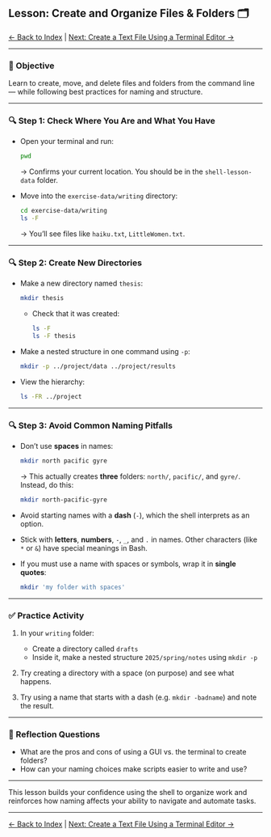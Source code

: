 ## Lesson: Create and Organize Files & Folders 🗂️

[← Back to Index](README.md) | [Next: Create a Text File Using a Terminal Editor →](unix-shell-basics-creating-files-lv2.md)

---

### 🎯 Objective

Learn to create, move, and delete files and folders from the command line — while following best practices for naming and structure.

---

### 🔍 Step 1: Check Where You Are and What You Have

* Open your terminal and run:

  ```bash
  pwd
  ```

  → Confirms your current location. You should be in the `shell-lesson-data` folder.

* Move into the `exercise-data/writing` directory:

  ```bash
  cd exercise-data/writing
  ls -F
  ```

  → You’ll see files like `haiku.txt`, `LittleWomen.txt`.

---

### 🔍 Step 2: Create New Directories

* Make a new directory named `thesis`:

  ```bash
  mkdir thesis
  ```

  * Check that it was created:

    ```bash
    ls -F
    ls -F thesis
    ```

* Make a nested structure in one command using `-p`:

  ```bash
  mkdir -p ../project/data ../project/results
  ```

* View the hierarchy:

  ```bash
  ls -FR ../project
  ```

---

### 🔍 Step 3: Avoid Common Naming Pitfalls

* Don’t use **spaces** in names:

  ```bash
  mkdir north pacific gyre
  ```

  → This actually creates **three** folders: `north/`, `pacific/`, and `gyre/`. Instead, do this:

  ```bash
  mkdir north-pacific-gyre
  ```

* Avoid starting names with a **dash** (`-`), which the shell interprets as an option.

* Stick with **letters**, **numbers**, `-`, `_`, and `.` in names. Other characters (like `*` or `&`) have special meanings in Bash.

* If you must use a name with spaces or symbols, wrap it in **single quotes**:

  ```bash
  mkdir 'my folder with spaces'
  ```

---

### ✅ Practice Activity

1. In your `writing` folder:

   * Create a directory called `drafts`
   * Inside it, make a nested structure `2025/spring/notes` using `mkdir -p`
2. Try creating a directory with a space (on purpose) and see what happens.
3. Try using a name that starts with a dash (e.g. `mkdir -badname`) and note the result.

---

### 📝 Reflection Questions

* What are the pros and cons of using a GUI vs. the terminal to create folders?
* How can your naming choices make scripts easier to write and use?

---

This lesson builds your confidence using the shell to organize work and reinforces how naming affects your ability to navigate and automate tasks.

---

[← Back to Index](README.md) | [Next: Create a Text File Using a Terminal Editor →](unix-shell-basics-creating-files-lv2.md)
